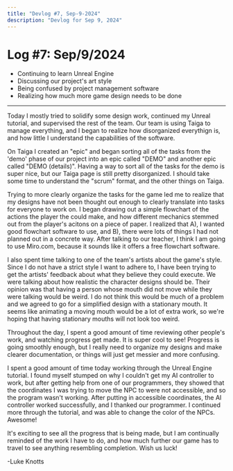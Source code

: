 ```yaml
---
title: "Devlog #7, Sep-9-2024"
description: "Devlog for Sep 9, 2024"
---
```


# Log <span class="date">#</span>7: <span class="date">Sep/9/2024</span>

<ul>
<li class="summary">Continuing to learn Unreal Engine</li>
<li class="summary">Discussing our project's art style</li>
<li class="summary">Being confused by project management software</li>
<li class="summary">Realizing how much more game design needs to be done</li>
</ul>

---

Today I mostly tried to solidify some design work, continued my Unreal tutorial, and supervised the rest of the team. Our team is using Taiga to manage everything, and I began to realize how disorganized everythign is, and how little I understand the capabilities of the software.

On Taiga I created an "epic" and began sorting all of the tasks from the 'demo' phase of our project into an epic called "DEMO" and another epic called "DEMO (details)". Having a way to sort all of the tasks for the demo is super nice, but our Taiga page is still pretty disorganized. I should take some time to understand the "scrum" format, and the other things on Taiga.

Trying to more clearly organize the tasks for the game led me to realize that my designs have not been thought out enough to clearly translate into tasks for everyone to work on. I began drawing out a simple flowchart of the actions the player the could make, and how different mechanics stemmed out from the player's acitons on a piece of paper. I realized that A), I wanted good flowchart software to use, and B), there were lots of things I had not planned out in a concrete way. After talking to our teacher, I think I am going to use Miro.com, because it sounds like it offers a free flowchart software.

I also spent time talking to one of the team's artists about the game's style. Since I do not have a strict style I want to adhere to, I have been trying to get the artists' feedback about what they believe they could execute. We were talking about how realistic the character designs should be. Their opinion was that having a person whose mouth did not move while they were talking would be weird. I do not think this would be much of a problem and we agreed to go for a simplified design with a stationary mouth. It seems like animating a moving mouth would be a lot of extra work, so we're hoping that having stationary mouths will not look too weird.

Throughout the day, I spent a good amount of time reviewing other people's work, and watching progress get made. It is super cool to see! Progress is going smoothly enough, but I really need to organize my designs and make clearer documentation, or things will just get messier and more confusing.

I spent a good amount of time today working through the Unreal Engine tutorial. I found myself stumped on why I couldn't get my AI controller to work, but after getting help from one of our programmers, they showed that the coordinates I was trying to move the NPC to were not accessible, and so the program wasn't working. After putting in accessible coordinates, the AI controller worked successfully, and I thanked our programmer. I continued more through the tutorial, and was able to change the color of the NPCs. Awesome!

It's exciting to see all the progress that is being made, but I am continually reminded of the work I have to do, and how much further our game has to travel to see anything resembling completion. Wish us luck!

<p class="signature">-Luke Knotts</p>
